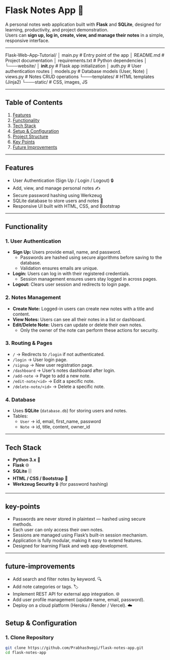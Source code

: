 # Flask Notes App 📝

A personal notes web application built with **Flask** and **SQLite**, designed for learning, productivity, and project demonstration.  
Users can **sign up, log in, create, view, and manage their notes** in a simple, responsive interface.

---


Flask-Web-App-Tutorial/
│   main.py          # Entry point of the app
│   README.md        # Project documentation
│   requirements.txt # Python dependencies
│
└───website/
    │   __init__.py  # Flask app initialization
    │   auth.py      # User authentication routes
    │   models.py    # Database models (User, Note)
    │   views.py     # Notes CRUD operations
    └───templates/   # HTML templates (Jinja2)
    └───static/      # CSS, images, JS
  

---

## Table of Contents
1. [Features](#features)
2. [Functionality](#functionality)
3. [Tech Stack](#tech-stack)
4. [Setup & Configuration](#setup--configuration)
5. [Project Structure](#project-structure)
6. [Key Points](#key-points)
7. [Future Improvements](#future-improvements)

---

## Features
- User Authentication (Sign Up / Login / Logout) 🔒  
- Add, view, and manage personal notes ✍️  
- Secure password hashing using Werkzeug  
- SQLite database to store users and notes 💾  
- Responsive UI built with HTML, CSS, and Bootstrap  

---

## Functionality
### **1. User Authentication**
- **Sign Up:** Users provide email, name, and password.  
  - Passwords are hashed using secure algorithms before saving to the database.  
  - Validation ensures emails are unique.
- **Login:** Users can log in with their registered credentials.  
  - Session management ensures users stay logged in across pages.
- **Logout:** Clears user session and redirects to login page.

### **2. Notes Management**
- **Create Note:** Logged-in users can create new notes with a title and content.  
- **View Notes:** Users can see all their notes in a list or dashboard.  
- **Edit/Delete Note:** Users can update or delete their own notes.  
  - Only the owner of the note can perform these actions for security.

### **3. Routing & Pages**
- `/` → Redirects to `/login` if not authenticated.  
- `/login` → User login page.  
- `/signup` → New user registration page.  
- `/dashboard` → User’s notes dashboard after login.  
- `/add-note` → Page to add a new note.  
- `/edit-note/<id>` → Edit a specific note.  
- `/delete-note/<id>` → Delete a specific note.  

### **4. Database**
- Uses **SQLite** (`database.db`) for storing users and notes.  
- Tables:
  - `User` → id, email, first_name, password  
  - `Note` → id, title, content, owner_id  

---

## Tech Stack
- **Python 3.x** 🐍  
- **Flask** 🌐  
- **SQLite** 🗄️  
- **HTML / CSS / Bootstrap** 🎨  
- **Werkzeug Security** 🔒 (for password hashing)

---

## key-points
- Passwords are never stored in plaintext — hashed using secure methods.
- Each user can only access their own notes.
- Sessions are managed using Flask’s built-in session mechanism.
- Application is fully modular, making it easy to extend features.
- Designed for learning Flask and web app development.

---

## future-improvements
- Add search and filter notes by keyword. 🔍
- Add note categories or tags. 🏷️
- Implement REST API for external app integration. 🌐
- Add user profile management (update name, email, password).
- Deploy on a cloud platform (Heroku / Render / Vercel). ☁️

## Setup & Configuration
### **1. Clone Repository**
```bash
git clone https://github.com/Prabhas9vegi/flask-notes-app.git
cd flask-notes-app
